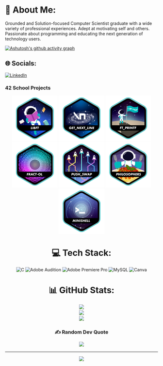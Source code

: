 # 💫 About Me:
Grounded and Solution-focused Computer Scientist graduate with a wide variety of professional experiences. Adept at motivating self
and others. Passionate about programming and educating the next generation of technology users.

[![Ashutosh's github activity graph](https://github-readme-activity-graph.cyclic.app/graph?username=ashutosh00710&bg_color=00001a&color=708090&line=f1f2f4&point=24292e&area=true&hide_border=true)](https://github.com/ashutosh00710/github-readme-activity-graph)

## 🌐 Socials:
[![LinkedIn](https://img.shields.io/badge/LinkedIn-%230077B5.svg?logo=linkedin&logoColor=white)](https://linkedin.com/in/chinedu-egbulefu-59169035) 

### 42 School Projects
<div align="center">

<a href="https://github.com/ChineduGboof/Libft">![42 Badge](https://github.com/mcombeau/mcombeau/blob/main/42_badges/libfte.png)</a>
<a href="https://github.com/ChineduGboof/Getnextline">![42 Badge](https://github.com/mcombeau/mcombeau/blob/main/42_badges/get_next_linee.png)</a>
<a href="https://github.com/ChineduGboof/Printf">![42 Badge](https://github.com/mcombeau/mcombeau/blob/main/42_badges/ft_printfe.png)</a>
<a href="https://github.com/ChineduGboof/Fractol">![42 Badge](https://github.com/mcombeau/mcombeau/blob/main/42_badges/fract-ole.png)</a>
<a href="https://github.com/ChineduGboof/Push-Swap">![42 Badge](https://github.com/mcombeau/mcombeau/blob/main/42_badges/push_swape.png)</a>
<a href="https://github.com/ChineduGboof/Philosophers">![42 Badge](https://github.com/mcombeau/mcombeau/blob/main/42_badges/philosopherse.png)</a>
<a href="https://github.com/ChineduGboof/Minishell">![42 Badge](https://github.com/mcombeau/mcombeau/blob/main/42_badges/minishelle.png)</a>


# 💻 Tech Stack:
![C](https://img.shields.io/badge/c-%2300599C.svg?style=plastic&logo=c&logoColor=white) ![Adobe Audition](https://img.shields.io/badge/Adobe%20Audition-9999FF.svg?style=plastic&logo=Adobe%20Audition&logoColor=white) ![Adobe Premiere Pro](https://img.shields.io/badge/Adobe%20Premiere%20Pro-9999FF.svg?style=plastic&logo=Adobe%20Premiere%20Pro&logoColor=white) ![MySQL](https://img.shields.io/badge/mysql-%2300f.svg?style=plastic&logo=mysql&logoColor=white) ![Canva](https://img.shields.io/badge/Canva-%2300C4CC.svg?style=plastic&logo=Canva&logoColor=white)
# 📊 GitHub Stats:
![](https://github-readme-stats.vercel.app/api?username=ChineduGboof&theme=react&hide_border=false&include_all_commits=false&count_private=false)<br/>
![](https://github-readme-streak-stats.herokuapp.com/?user=ChineduGboof&theme=react&hide_border=false)<br/>
![](https://github-readme-stats.vercel.app/api/top-langs/?username=ChineduGboof&theme=react&hide_border=false&include_all_commits=false&count_private=false&layout=compact)

### ✍️ Random Dev Quote
![](https://quotes-github-readme.vercel.app/api?type=horizontal&theme=tokyonight)

---
[![](https://visitcount.itsvg.in/api?id=ChineduGboof&icon=2&color=1)](https://visitcount.itsvg.in)
